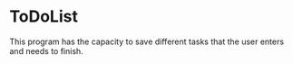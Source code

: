 # ToDoList
This program has the capacity to save different tasks that the user enters and needs to finish.
